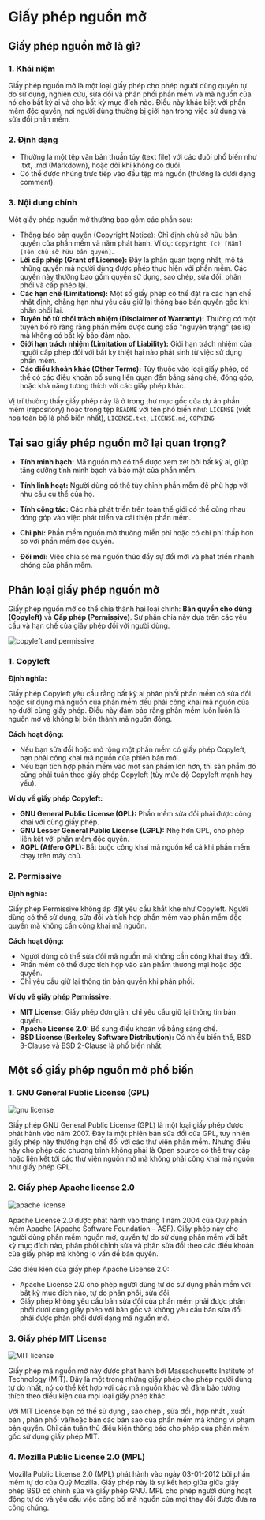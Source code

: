 # Giấy phép nguồn mở

## Giấy phép nguồn mở là gì?

### 1. Khái niệm

Giấy phép nguồn mở là một loại giấy phép cho phép người dùng quyền tự do sử dụng, nghiên cứu, sửa đổi và phân phối phần mềm và mã nguồn của nó cho bất kỳ ai và cho bất kỳ mục đích nào. Điều này khác biệt với phần mềm độc quyền, nơi người dùng thường bị giới hạn trong việc sử dụng và sửa đổi phần mềm.

### 2. Định dạng

- Thường là một tệp văn bản thuần túy (text file) với các đuôi phổ biến như .txt, .md (Markdown), hoặc đôi khi không có đuôi.
- Có thể được nhúng trực tiếp vào đầu tệp mã nguồn (thường là dưới dạng comment).

### 3. Nội dung chính

Một giấy phép nguồn mở thường bao gồm các phần sau:

- Thông báo bản quyền (Copyright Notice): Chỉ định chủ sở hữu bản quyền của phần mềm và năm phát hành. Ví dụ: `Copyright (c) [Năm] [Tên chủ sở hữu bản quyền]`.
- **Lời cấp phép (Grant of License):** Đây là phần quan trọng nhất, mô tả những quyền mà người dùng được phép thực hiện với phần mềm. Các quyền này thường bao gồm quyền sử dụng, sao chép, sửa đổi, phân phối và cấp phép lại.
- **Các hạn chế (Limitations):** Một số giấy phép có thể đặt ra các hạn chế nhất định, chẳng hạn như yêu cầu giữ lại thông báo bản quyền gốc khi phân phối lại.
- **Tuyên bố từ chối trách nhiệm (Disclaimer of Warranty):** Thường có một tuyên bố rõ ràng rằng phần mềm được cung cấp "nguyên trạng" (as is) mà không có bất kỳ bảo đảm nào.
- **Giới hạn trách nhiệm (Limitation of Liability):** Giới hạn trách nhiệm của người cấp phép đối với bất kỳ thiệt hại nào phát sinh từ việc sử dụng phần mềm.
- **Các điều khoản khác (Other Terms):** Tùy thuộc vào loại giấy phép, có thể có các điều khoản bổ sung liên quan đến bằng sáng chế, đóng góp, hoặc khả năng tương thích với các giấy phép khác.

Vị trí thường thấy giấy phép này là ở trong thư mục gốc của dự án phần mềm (repository) hoặc trong tệp `README` với tên phổ biến như: `LICENSE` (viết hoa toàn bộ là phổ biến nhất), `LICENSE.txt`, `LICENSE.md`, `COPYING`

## Tại sao giấy phép nguồn mở lại quan trọng?

- **Tính minh bạch:** Mã nguồn mở có thể được xem xét bởi bất kỳ ai, giúp tăng cường tính minh bạch và bảo mật của phần mềm.

- **Tính linh hoạt:** Người dùng có thể tùy chỉnh phần mềm để phù hợp với nhu cầu cụ thể của họ.

- **Tính cộng tác:** Các nhà phát triển trên toàn thế giới có thể cùng nhau đóng góp vào việc phát triển và cải thiện phần mềm.

- **Chi phí:** Phần mềm nguồn mở thường miễn phí hoặc có chi phí thấp hơn so với phần mềm độc quyền.

- **Đổi mới:** Việc chia sẻ mã nguồn thúc đẩy sự đổi mới và phát triển nhanh chóng của phần mềm.

## Phân loại giấy phép nguồn mở

Giấy phép nguồn mở có thể chia thành hai loại chính: **Bản quyền cho dùng (Copyleft)** và **Cấp phép (Permissive)**. Sự phân chia này dựa trên các yêu cầu và hạn chế của giấy phép đối với người dùng.

![copyleft and permissive](./images/copyleft_permissive.jpg)

### 1. Copyleft

**Định nghĩa:**

Giấy phép Copyleft yêu cầu rằng bất kỳ ai phân phối phần mềm có sửa đổi hoặc sử dụng mã nguồn của phần mềm đều phải công khai mã nguồn của họ dưới cùng giấy phép. Điều này đảm bảo rằng phần mềm luôn luôn là nguồn mở và không bị biến thành mã nguồn đóng.

**Cách hoạt động:**

- Nếu bạn sửa đổi hoặc mở rộng một phần mềm có giấy phép Copyleft, bạn phải công khai mã nguồn của phiên bản mới.
- Nếu bạn tích hợp phần mềm vào một sản phẩm lớn hơn, thì sản phẩm đó cũng phải tuân theo giấy phép Copyleft (tùy mức độ Copyleft mạnh hay yếu).

**Ví dụ về giấy phép Copyleft:**

- **GNU General Public License (GPL):** Phần mềm sửa đổi phải được công khai với cùng giấy phép.
- **GNU Lesser General Public License (LGPL):** Nhẹ hơn GPL, cho phép liên kết với phần mềm độc quyền.
- **AGPL (Affero GPL):** Bắt buộc công khai mã nguồn kể cả khi phần mềm chạy trên máy chủ.

### 2. Permissive

**Định nghĩa:**

Giấy phép Permissive không áp đặt yêu cầu khắt khe như Copyleft. Người dùng có thể sử dụng, sửa đổi và tích hợp phần mềm vào phần mềm độc quyền mà không cần công khai mã nguồn.

**Cách hoạt động:**

- Người dùng có thể sửa đổi mã nguồn mà không cần công khai thay đổi.
- Phần mềm có thể được tích hợp vào sản phẩm thương mại hoặc độc quyền.
- Chỉ yêu cầu giữ lại thông tin bản quyền khi phân phối.

**Ví dụ về giấy phép Permissive:**

- **MIT License:** Giấy phép đơn giản, chỉ yêu cầu giữ lại thông tin bản quyền.
- **Apache License 2.0:** Bổ sung điều khoản về bằng sáng chế.
- **BSD License (Berkeley Software Distribution):** Có nhiều biến thể, BSD 3-Clause và BSD 2-Clause là phổ biến nhất.

## Một số giấy phép nguồn mở phổ biến

### 1. GNU General Public License (GPL)

![gnu license](./images/gnu_license.png)

Giấy phép GNU General Public License (GPL) là một loại giấy phép được phát hành vào năm 2007. Đây là một phiên bản sửa đổi của GPL, tuy nhiên giấy phép này thường hạn chế đối với các thư viện phần mềm. Nhưng điều này cho phép các chương trình không phải là Open source có thể truy cập hoặc liên kết tới các thư viện nguồn mở mà không phải công khai mã nguồn như giấy phép GPL.

### 2. Giấy phép Apache license 2.0

![apache license](./images/apache_license.png)

Apache License 2.0 được phát hành vào tháng 1 năm 2004 của Quỹ phần mềm Apache (Apache Software Foundation – ASF). Giấy phép này cho người dùng phần mềm nguồn mở, quyền tự do sử dụng phần mềm với bất kỳ mục đích nào, phân phối chỉnh sửa và phân sửa đổi theo các điều khoản của giấy phép mà không lo vấn đề bản quyền.

Các điều kiện của giấy phép Apache License 2.0:

- Apache License 2.0 cho phép người dùng tự do sử dụng phần mềm với bất kỳ mục đích nào, tự do phân phối, sửa đổi.
- Giấy phép không yêu cầu bản sửa đổi của phần mềm phải được phân phối dưới cùng giấy phép với bản gốc và không yêu cầu bản sửa đổi phải được phân phối dưới dạng mã nguồn mở.

### 3. Giấy phép MIT License

![MIT license](./images/MIT_license.png)

Giấy phép mã nguồn mở này được phát hành bởi Massachusetts Institute of Technology (MIT). Đây là một trong những giấy phép cho phép người dùng tự do nhất, nó có thể kết hợp với các mã nguồn khác và đảm bảo tương thích theo điều kiện của mọi loại giấy phép khác.

Với MIT License bạn có thể sử dụng , sao chép , sửa đổi , hợp nhất , xuất bản , phân phối và/hoặc bán các bản sao của phần mềm mà không vi phạm bản quyền. Chỉ cần tuân thủ điều kiện thông báo cho phép của phần mềm gốc sử dụng giấy phép MIT.

### 4. Mozilla Public License 2.0 (MPL)

Mozilla Public License 2.0 (MPL) phát hành vào ngày 03-01-2012 bởi phần mềm tự do của Quỹ Mozilla. Giấy phép này là sự kết hợp giữa giữa giấy phép BSD có chỉnh sửa và giấy phép GNU. MPL cho phép người dùng hoạt động tự do và yêu cầu việc công bố mã nguồn của mọi thay đổi được đưa ra công chúng.
